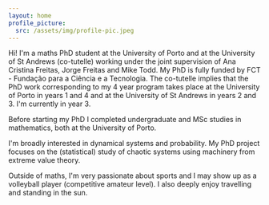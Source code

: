 ```yaml
---
layout: home
profile_picture:
  src: /assets/img/profile-pic.jpeg
---
```


<p> Hi! I'm a maths PhD student at the University of Porto and at the University of St Andrews (co-tutelle) working under the joint supervision of Ana Cristina Freitas, Jorge Freitas and Mike Todd. My PhD is fully funded by FCT - Fundação para a Ciência e a Tecnologia. The co-tutelle implies that the PhD work corresponding to my 4 year program takes place at the University of Porto in years 1 and 4 and at the University of St Andrews in years 2 and 3. I'm currently in year 3.</p>
  
<p> Before starting my PhD I completed undergraduate and MSc studies in mathematics, both at the University of Porto.</p>
  
<p> I'm broadly interested in dynamical systems and probability. My PhD project focuses on the (statistical) study of chaotic systems using machinery from extreme value theory.</p>

<p> Outside of maths, I'm very passionate about sports and I may show up as a volleyball player (competitive amateur level). I also deeply enjoy travelling and standing in the sun.</p>


